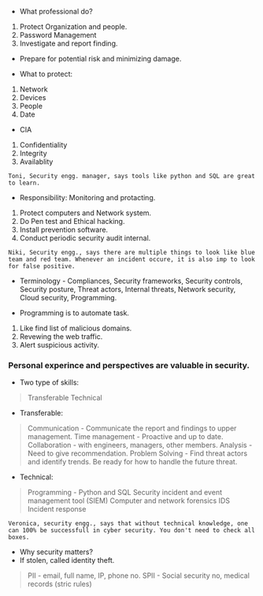 - What professional do?
1.  Protect Organization and people.
2.  Password Management
3.  Investigate and report finding. 

- Prepare for potential risk and minimizing damage.

- What to protect:
1. Network
2. Devices
3. People
4. Date

- CIA
1. Confidentiality
2. Integrity
3. Availablity

```
Toni, Security engg. manager, says tools like python and SQL are great to learn.
```

- Responsibility: Monitoring and protacting.
1. Protect computers and Network system.
2. Do Pen test and Ethical hacking.
3. Install prevention software.
4. Conduct periodic security audit internal.

```
Niki, Security engg., says there are multiple things to look like blue team and red team. Whenever an incident occure, it is also imp to look for false positive.
```
- Terminology - Compliances, Security frameworks, Security controls, Security posture, Threat actors, Internal threats, Network security, Cloud security, Programming.

- Programming is to automate task.
1. Like find list of malicious domains.
2. Revewing the web traffic.
3. Alert suspicious activity.

### Personal experince and perspectives are valuable in security.
- Two type of skills:
> Transferable
> Technical

- Transferable:
> Communication - Communicate the report and findings to upper management. 
> Time management - Proactive and up to date.
> Collaboration - with engineers, managers, other members.
> Analysis - Need to give recommendation.
> Problem Solving - Find threat actors and identify trends. Be ready for how to handle the future threat. 

- Technical:
> Programming - Python and SQL
> Security incident and event management tool (SIEM) 
> Computer and network forensics
> IDS
> Incident response

```
Veronica, security engg., says that without technical knowledge, one can 100% be successfull in cyber security. You don't need to check all boxes. 
```
- Why security matters?
- If stolen, called identity theft. 
> PII - email, full name, IP, phone no.
> SPII - Social security no, medical records (stric rules)

